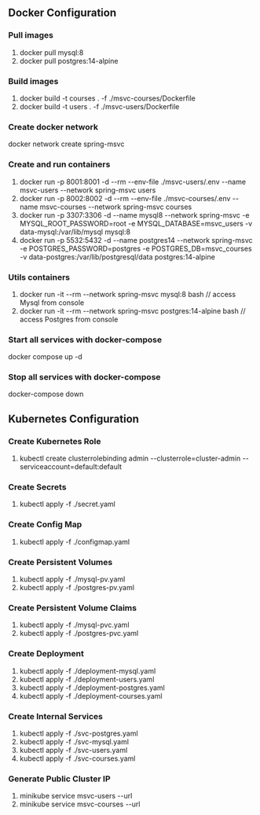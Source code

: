 ## Docker Configuration

### Pull images
1. docker pull mysql:8
2. docker pull postgres:14-alpine

### Build images
1. docker build -t courses . -f ./msvc-courses/Dockerfile
2. docker build -t users . -f ./msvc-users/Dockerfile 

### Create docker network
docker network create spring-msvc

### Create and run  containers
1. docker run -p 8001:8001 -d --rm --env-file ./msvc-users/.env --name msvc-users --network spring-msvc users
2. docker run -p 8002:8002 -d --rm --env-file ./msvc-courses/.env --name msvc-courses --network spring-msvc courses
3. docker run -p 3307:3306 -d  --name mysql8 --network spring-msvc -e MYSQL_ROOT_PASSWORD=root -e MYSQL_DATABASE=msvc_users -v data-mysql:/var/lib/mysql mysql:8
4. docker run -p 5532:5432 -d --name postgres14 --network spring-msvc -e POSTGRES_PASSWORD=postgres -e POSTGRES_DB=msvc_courses -v data-postgres:/var/lib/postgresql/data postgres:14-alpine

### Utils containers
1. docker run -it --rm --network spring-msvc mysql:8 bash // access Mysql from console
2. docker run -it --rm --network spring-msvc postgres:14-alpine bash // access Postgres from console

### Start all services with docker-compose
docker compose up -d

### Stop all services with docker-compose
docker-compose down

## Kubernetes Configuration

### Create Kubernetes Role
1. kubectl create clusterrolebinding admin --clusterrole=cluster-admin --serviceaccount=default:default

### Create Secrets
1. kubectl apply -f ./secret.yaml

### Create Config Map
1. kubectl apply -f ./configmap.yaml

### Create Persistent Volumes
1. kubectl apply -f ./mysql-pv.yaml
2. kubectl apply -f ./postgres-pv.yaml

### Create Persistent Volume Claims
1. kubectl apply -f ./mysql-pvc.yaml
2. kubectl apply -f ./postgres-pvc.yaml

### Create Deployment
1. kubectl apply -f ./deployment-mysql.yaml
2. kubectl apply -f ./deployment-users.yaml
3. kubectl apply -f ./deployment-postgres.yaml
4. kubectl apply -f ./deployment-courses.yaml

### Create Internal Services
1. kubectl apply -f ./svc-postgres.yaml
2. kubectl apply -f ./svc-mysql.yaml
3. kubectl apply -f ./svc-users.yaml
4. kubectl apply -f ./svc-courses.yaml

### Generate Public Cluster IP
1. minikube service msvc-users --url
2. minikube service msvc-courses --url